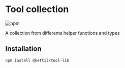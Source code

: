 # Tool collection

![npm](https://img.shields.io/npm/v/@kettil/tools)

A collection from differents helper functions and types

## Installation

```bash
npm install @kettil/tool-lib
```

